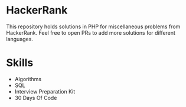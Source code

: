 # HackerRank
This repository holds solutions in PHP for miscellaneous problems from HackerRank.
Feel free to open PRs to add more solutions for different languages.

# Skills
* Algorithms
* SQL
* Interview Preparation Kit
* 30 Days Of Code
